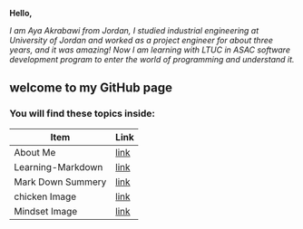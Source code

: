**Hello,**


*I am Aya Akrabawi from Jordan, I studied industrial engineering at University of Jordan and worked as a project engineer for about three years, and it was amazing!
Now I am learning with LTUC in ASAC software development program to enter the world of programming and understand it.*

## welcome to my GitHub page 
### You will find these topics inside:
**Item** | **Link**
-------- | --------
About Me | [link](https://aya-akrabawi.github.io/Learning-Journal-Aya/)
Learning-Markdown | [link](https://aya-akrabawi.github.io/Learning-Journal-Aya/Learning-Markdown)
Mark Down Summery | [link](https://aya-akrabawi.github.io/Learning-Journal-Aya/Mark-Down-summery)
chicken Image | [link](https://github.com/Aya-Akrabawi/Learning-Journal-Aya/blob/master/chicken.jpg)
Mindset Image | [link](https://github.com/Aya-Akrabawi/Learning-Journal-Aya/blob/master/mindset.png)